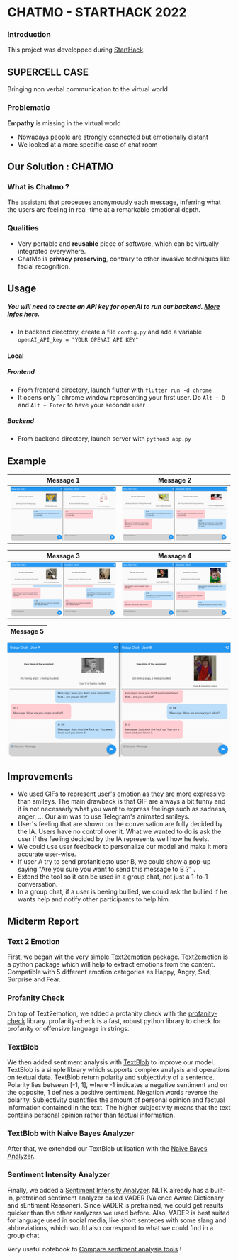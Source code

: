 # CHATMO - STARTHACK 2022

### Introduction
This project was developped during [StartHack](https://www.starthack.eu/program). 

## SUPERCELL CASE

Bringing non verbal communication to the virtual world

### Problematic
**Empathy** is missing in the virtual world
- Nowadays people are strongly connected but emotionally distant
- We looked at a more specific case of chat room

## Our Solution : CHATMO

### What is Chatmo ?
The assistant that processes anonymously each message, inferring what the users are feeling in real-time at a remarkable emotional depth. 

### Qualities
- Very portable and **reusable** piece of software, which can be virtually integrated everywhere.
- ChatMo is **privacy preserving**, contrary to other invasive techniques like facial recognition.

## Usage

##### You will need to create an API key for openAI to run our backend. [More infos here.](https://beta.openai.com/overview)
- In backend directory, create a file `config.py` and add a variable `openAI_API_key = "YOUR OPENAI API KEY"`

#### Local

##### Frontend
- From frontend directory, launch flutter with `flutter run -d chrome`
- It opens only 1 chrome window representing your first user. Do `Alt + D` and `Alt + Enter` to have your seconde user

##### Backend
- From backend directory, launch server with `python3 app.py`


## Example

|              Message 1               |              Message 2               |
| :----------------------------------: | :----------------------------------: |
| ![conversation 1](preview/Conv1.png) | ![conversation 2](preview/Conv2.png) |

|              Message 3               |              Message 4               |
| :----------------------------------: | :----------------------------------: |
| ![conversation 3](preview/Conv3.png) | ![conversation 4](preview/Conv4.png) |

Message 5 |
:-------------------------:|
![conversation 5](preview/Conv5.png)

## Improvements

- We used GIFs to represent user's emotion as they are more expressive than smileys. The main drawback is that GIF are always a bit funny and it is not necessarly what you want to express feelings such as sadness, anger, ... Our aim was to use Telegram's animated smileys.
- User's feeling that are shown on the conversation are fully decided by the IA. Users have no control over it. What we wanted to do is ask the user if the feeling decided by the IA represents well how he feels. 
- We could use user feedback to personalize our model and make it more accurate user-wise.
- If user A try to send profanitiesto user B, we could show a pop-up saying "Are you sure you want to send this message to B ?" .
- Extend the tool so it can be used in a group chat, not just a 1-to-1 conversation.
- In a group chat, if a user is beeing bullied, we could ask the bullied if he wants help and notify other participants to help him. 

## Midterm Report

### Text 2 Emotion
 
First, we began wit the very simple [Text2emotion](https://pypi.org/project/text2emotion/) package. Text2emotion is a python package which will help to extract  emotions from the content. Compatible with 5 different emotion categories as Happy, Angry, Sad, Surprise and Fear.

### Profanity Check
On top of Text2emotion, we added a profanity check with the [profanity-check](https://pypi.org/project/profanity-check/) library. profanity-check is a fast, robust python library to check for profanity or offensive language in strings.

### TextBlob
 We then added sentiment analysis with [TextBlob](https://textblob.readthedocs.io/en/dev/index.html) to improve our model. TextBlob is a simple library which supports complex analysis and operations on textual data. TextBlob return polarity and subjectivity of a sentence. Polarity lies between [-1, 1], where -1 indicates a negative sentiment and on the opposite, 1 defines a positive sentiment. Negation words reverse the polarity.
Subjectivity quantifies the amount of personal opinion and factual information contained in the text. The higher subjectivity means that the text contains personal opinion rather than factual information.

### TextBlob with Naive Bayes Analyzer
After that, we extended our TextBlob utilisation with the [Naive Bayes Analyzer](https://textblob.readthedocs.io/en/dev/advanced_usage.html). 

### Sentiment Intensity Analyzer 

Finally, we added a [Sentiment Intensity Analyzer](https://www.nltk.org/_modules/nltk/sentiment/vader.html#SentimentIntensityAnalyzer). NLTK already has a built-in, pretrained sentiment analyzer called VADER (Valence Aware Dictionary and sEntiment Reasoner).
Since VADER is pretrained, we could get results quicker than the other analyzers we used before. Also, VADER is best suited for language used in social media, like short senteces with some slang and abbreviations, which would also correspond to what we could find in a group chat.

Very useful notebook to 
[Compare sentiment analysis tools](https://colab.research.google.com/github/littlecolumns/ds4j-notebooks/blob/master/sentiment-analysis-is-bad/notebooks/Comparing%20sentiment%20analysis%20tools.ipynb) !

